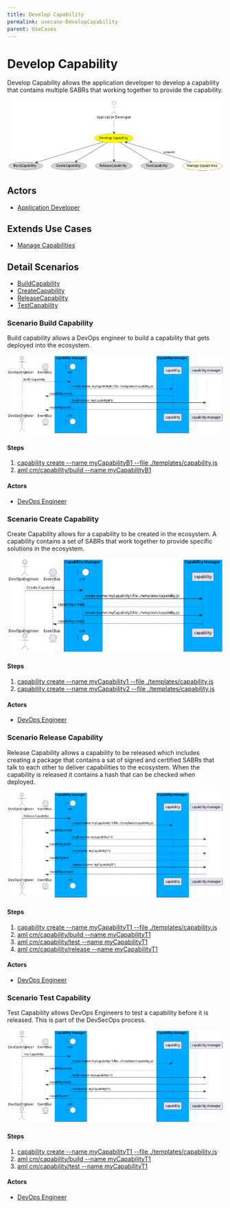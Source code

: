 ```yaml
---
title: Develop Capability
permalink: usecase-DevelopCapability
parent: UseCases
---
```

# Develop Capability

Develop Capability allows the application developer to develop a capability that contains multiple SABRs that working together to provide the capability.

![Activities Diagram](./Activities.png)

## Actors

* [Application Developer](actor-applicationdeveloper)





## Extends Use Cases


* [Manage Capabilities](usecase-ManageCapabilities)







## Detail Scenarios

* [BuildCapability](#scenario-BuildCapability)
* [CreateCapability](#scenario-CreateCapability)
* [ReleaseCapability](#scenario-ReleaseCapability)
* [TestCapability](#scenario-TestCapability)



### Scenario Build Capability

Build capability allows a DevOps engineer to build a capability that gets deployed into the ecosystem.

![Scenario BuildCapability](./BuildCapability.png)

#### Steps
1. [capability create --name myCapabilityB1 --file ./templates/capability.js](#action-capability-create)
1. [aml cm/capability/build --name myCapabilityB1](#action-aml-cm-capability-build)

#### Actors

* [DevOps Engineer](actor-devops)



### Scenario Create Capability

Create Capability allows for a capability to be created in the ecosystem. A capability contains a set of SABRs that work together to provide specific solutions in the ecosystem.

![Scenario CreateCapability](./CreateCapability.png)

#### Steps
1. [capability create --name myCapability1 --file ./templates/capability.js](#action-capability-create)
1. [capability create --name myCapability2 --file ./templates/capability.js](#action-capability-create)

#### Actors

* [DevOps Engineer](actor-devops)



### Scenario Release Capability

Release Capability allows a capability to be released which includes creating a package that contains a sat of signed and certified SABRs that talk to each other to deliver capabilities to the ecosystem. When the capability is released it contains a hash that can be checked when deployed.

![Scenario ReleaseCapability](./ReleaseCapability.png)

#### Steps
1. [capability create --name myCapabilityT1 --file ./templates/capability.js](#action-capability-create)
1. [aml cm/capability/build --name myCapabilityT1](#action-aml-cm-capability-build)
1. [aml cm/capability/test --name myCapabilityT1](#action-aml-cm-capability-test)
1. [aml cm/capability/release --name myCapabilityT1](#action-aml-cm-capability-release)

#### Actors

* [DevOps Engineer](actor-devops)



### Scenario Test Capability

Test Capability allows DevOps Engineers to test a capability before it is released. This is part of the DevSecOps process.

![Scenario TestCapability](./TestCapability.png)

#### Steps
1. [capability create --name myCapabilityT1 --file ./templates/capability.js](#action-capability-create)
1. [aml cm/capability/build --name myCapabilityT1](#action-aml-cm-capability-build)
1. [aml cm/capability/test --name myCapabilityT1](#action-aml-cm-capability-test)

#### Actors

* [DevOps Engineer](actor-devops)




